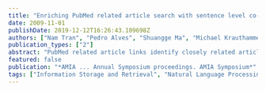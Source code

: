 ```yaml
---
title: "Enriching PubMed related article search with sentence level co-citations."
date: 2009-11-01
publishDate: 2019-12-12T16:26:43.109698Z
authors: ["Nam Tran", "Pedro Alves", "Shuangge Ma", "Michael Krauthammer"]
publication_types: ["2"]
abstract: "PubMed related article links identify closely related articles and enhance our ability to navigate the biomedical literature. They are derived by calculating the word similarity between two articles, relating articles with overlapping word content. In this paper, we propose to enrich PubMed with a new type of related article link based on citations within a single sentence (i.e. sentence level co-citations or SLCs). Using different similarity metrics, we demonstrated that articles linked by SLCs are highly related. We also showed that only half of SLCs are found among PubMed related article links. Additionally, we discuss how the citing sentence of an SLC explains the connection between two articles."
featured: false
publication: "*AMIA ... Annual Symposium proceedings. AMIA Symposium*"
tags: ["Information Storage and Retrieval", "Natural Language Processing", "PubMed", "Terminology as Topic", "methods"]
---
```


